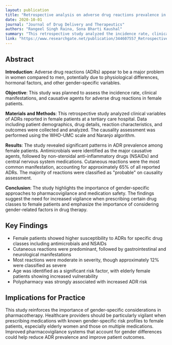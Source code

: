 ```yaml
---
layout: publication
title: "Retrospective analysis on adverse drug reactions prevalence in the female population of Tertiary Care Hospital"
date: 2020-10-01
journal: "Journal of Drug Delivery and Therapeutics"
authors: "Rangeel Singh Raina, Sona Bharti Kaushal"
summary: "This retrospective study analyzed the incidence rate, clinical manifestations, and causative agents for adverse drug reactions in female patients, highlighting gender-specific patterns in drug reactions."
link: "https://www.researchgate.net/publication/344607557_Retrospective_analysis_on_adverse_drug_reactions_prevalence_in_the_female_population_of_Tertiary_Care_Hospital"
---
```


## Abstract

**Introduction**: Adverse drug reactions (ADRs) appear to be a major problem in women compared to men, potentially due to physiological differences, hormonal factors, and other gender-specific variables.

**Objective**: This study was planned to assess the incidence rate, clinical manifestations, and causative agents for adverse drug reactions in female patients.

**Materials and Methods**: This retrospective study analyzed clinical variables of ADRs reported in female patients at a tertiary care hospital. Data including patient demographics, drug details, reaction characteristics, and outcomes were collected and analyzed. The causality assessment was performed using the WHO-UMC scale and Naranjo algorithm.

**Results**: The study revealed significant patterns in ADR prevalence among female patients. Antimicrobials were identified as the major causative agents, followed by non-steroidal anti-inflammatory drugs (NSAIDs) and central nervous system medications. Cutaneous reactions were the most common manifestation, accounting for approximately 65% of all reported ADRs. The majority of reactions were classified as "probable" on causality assessment.

**Conclusion**: The study highlights the importance of gender-specific approaches to pharmacovigilance and medication safety. The findings suggest the need for increased vigilance when prescribing certain drug classes to female patients and emphasize the importance of considering gender-related factors in drug therapy.

## Key Findings

- Female patients showed higher susceptibility to ADRs for specific drug classes including antimicrobials and NSAIDs
- Cutaneous reactions were predominant, followed by gastrointestinal and neurological manifestations
- Most reactions were moderate in severity, though approximately 12% were classified as severe
- Age was identified as a significant risk factor, with elderly female patients showing increased vulnerability
- Polypharmacy was strongly associated with increased ADR risk

## Implications for Practice

This study reinforces the importance of gender-specific considerations in pharmacotherapy. Healthcare providers should be particularly vigilant when prescribing medications with known gender-specific risk profiles to female patients, especially elderly women and those on multiple medications. Improved pharmacovigilance systems that account for gender differences could help reduce ADR prevalence and improve patient outcomes.
